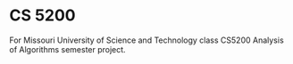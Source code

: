 # CS 5200

For Missouri University of Science and Technology class CS5200 Analysis of Algorithms semester project.
